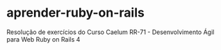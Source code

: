 # aprender-ruby-on-rails
Resolução de exercícios do Curso Caelum RR-71 - Desenvolvimento Ágil para Web Ruby on Rails 4
